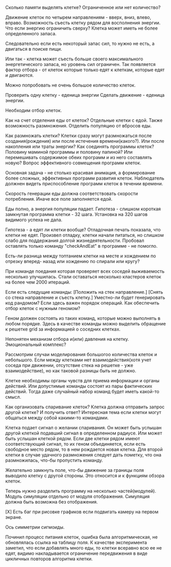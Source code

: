 Сколько памяти выделять клетке? Ограниченное или нет количество?

Движение клеток по четырем направлениям - вверх, вниз, влево, вправо.
Возможность съесть клетку рядом для восполнения энергии.
Что если энергию ограничить сверху? Клетка может иметь не более определенного
запаса. 

Следовательно если есть некоторый запас сил, то нужно не есть, а
двигаться в поиске пищи.

Или так - клетка может съесть больше своего максимального энергетического
запаса, но уровень сил ограничен. Так появляется фактор отбора - от клеток
которые только едят к клеткам, которые едят и двигаются.

Можно попробовать не очень большое количество клеток.

Проверить одну клетку - еденица энергии
Сделать движение - еденица энергии.

Необходим отбор клеток.

Как на счет отделения еды от клеток? Отдельные клетки с едой. Также
возможность размножения. Отделить популяцию от вбросов еды.

Как размножать клетки? Клетки сразу могут размножаться после создания(рождения)
или после истечения времени(какого?). Или после накопления или траты
энергии? Как соединять программы клеток? Половину маминой программы и
половину папиной? Или перемешивать содержимое обеих программ и из него
составлять новую? Вопрос эффективного совмещения программ клеток.

Основная задача - не столько красивая анимация, а формирование более
сложных, эффективных программ развития клеток. Наблюдатель должнен видеть
приспособление программ клеток в течении времени.

Скорость генерации еды должна соответствовать скорости потребления. Иначе
все поле заполняется едой.

Еды полно, а энергия популяции падает. Гипотеза - слишком короткая замкнутая
программа клетки - 32 шага. Установка на 320 шагов видимого успеха не дала.

Гипотеза - а едят ли клетки вообще? Отладочная печать показала, что клетки
не едят. Произвел отладку, клетки начали питаться, но слишком слабо для
поддержания долгой жизнедеятельности. Пробовал оставлять только команду
"checkAndEat" в программе - не помогло.

Есть-ли разница между топтанием клетки на месте и хождением по отрезку вперед-
назад или хождению по спирали или кругу?

При команде поедания которая проверяет всех соседей выживаемость несколько
улучшилась. Стали оставаться несколько кластеров клеток на более чем 2000
итераций.

Если есть следущие команды:
[Положить на стек направление.]
[Снять со стека направление и съесть клетку.]
Уместно-ли будет генерировать код рандомом? Если здесь важен порядок
операций. Как обеспечить отбор клеток с нужным геномом?

Геном должен состоять из таких команд, которые можно выполнять в любом порядке.
Здесь в качестве команды можно выделить обращение к решетке grid за информацией
о соседних клетках.

Непонятен механизм отбора и(или) давления на клетку. Эмоциональный комплекс?

Рассмотрим случаи моделирования большогоо количества клеток и небольшого.
Если между клетками нет взаимодействия(хотя учет соседа при движении, отсутствие
стека на решетке - уже взаимодействие), но как таковой разницы быть не должно.

Клетке необходимы органы чувств для приема информации и органы действий.
Или допустимые команды состоят из пары фактических действий. Тогда даже
случайный набор команд будет иметь какой-то смысл.

Как организовать спаривание клеток? Клетка должна отправить запрос другой
клетке? И получить ответ? Интересная тема если клетки могут общаться между
собой какими-то командами.

Клетка подает сигнал о желании спаривания. Он может быть услышан другой
клеткой подавший сигнал в определенном радиусе. Или может быть услышан
клеткой рядом. Если две клетки рядом имеют соответствующий сигнал,
то их геном объединяется, если есть свободное место рядом, то в нем рождается
новая клетка. Для второй клетки в случае удачного размножения следует дать
пометку, что она размножилась, что-бы пропустить команду.

Желательно замкнуть поле, что-бы движение за границы поля выводило клетку с
другой стороны. Это относится и к функциям обзора клеток.

Теперь нужно разделить программу на несколько частей(модулей).
Модуль симуляции отдельно от модуля отображения. Симуляция должна быть
возможна без отображения. 

[X] Есть баг при рисовке графиков если подвигать камеру на первом экране.

Ось симметрии сигмоиды.

Починил процесс питания клеток, ошибка была алгоритмическая, не обновлялась
ссылка на таблицу поля. К качестве эксперимента заметил, что если добавлять
много еды, то клетки всеравно всю ее не едят, видимо накладывается ограничение
передвижения в виде цикличных повторов алгоритма клетки.
